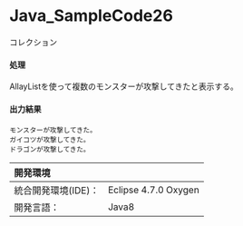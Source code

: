 # Java_SampleCode26
コレクション

#### 処理
AllayListを使って複数のモンスターが攻撃してきたと表示する。

#### 出力結果  
```
モンスターが攻撃してきた。
ガイコツが攻撃してきた。
ドラゴンが攻撃してきた。
```
  
| 開発環境 |  |
|:-|:-|
| 統合開発環境(IDE)： | Eclipse 4.7.0 Oxygen |
| 開発言語： | Java8 |
